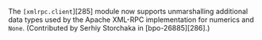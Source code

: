 The `[xmlrpc.client`][285] module now supports unmarshalling additional data types used by the Apache XML-RPC implementation for numerics and `None`. (Contributed by Serhiy Storchaka in [bpo-26885][286].)
